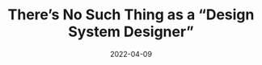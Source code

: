 ---
date: 2022-04-09
permalink: false
publisher: uxdesigncc
tags:
  - design
  - design-systems
  - career
  - meta
target_url: https://uxdesign.cc/theres-no-such-thing-as-a-design-system-designer-e06d57b285b4
title: There’s No Such Thing as a “Design System Designer”
---